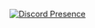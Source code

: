 [![Discord Presence](https://lanyard.cnrad.dev/api/144733991977746432)](https://discord.com/users/144733991977746432)

